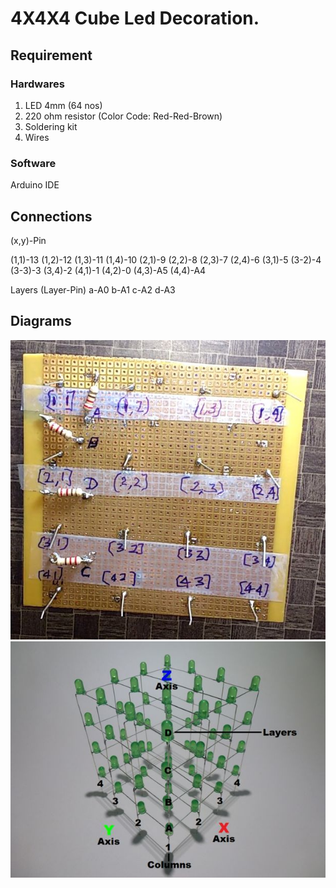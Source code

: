 # 4X4X4 Cube Led Decoration.

## Requirement

### Hardwares

1. LED 4mm (64 nos)
2. 220 ohm resistor (Color Code: Red-Red-Brown)
3. Soldering kit 
4. Wires 

### Software

Arduino IDE

## Connections

(x,y)-Pin

(1,1)-13 
(1,2)-12 
(1,3)-11 
(1,4)-10 
(2,1)-9 
(2,2)-8 
(2,3)-7 
(2,4)-6 
(3,1)-5 
(3-2)-4 
(3-3)-3 
(3,4)-2 
(4,1)-1 
(4,2)-0 
(4,3)-A5 
(4,4)-A4

Layers (Layer-Pin)
a-A0 
b-A1 
c-A2 
d-A3

## Diagrams

![Axis](https://github.com/sourabh48/4X4X4-Cube-Led-Decoration./blob/master/F74XIO8J6IF23Z1.LARGE.jpg)
![Circuit](https://github.com/sourabh48/4X4X4-Cube-Led-Decoration./blob/master/FLY4KCQJ6IF0AHA.LARGE.jpg)

